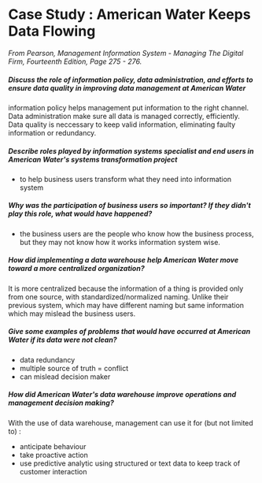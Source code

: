 # Case Study : American Water Keeps Data Flowing
*From Pearson, Management Information System - Managing The Digital Firm, Fourteenth Edition, Page 275 - 276.*

##### Discuss the role of information policy, data administration, and efforts to ensure data quality in improving data management at American Water
information policy helps management put information to the right channel. Data administration make sure all data is managed correctly, efficiently. Data quality is neccessary to keep valid information, eliminating faulty information or redundancy.

##### Describe roles played by information systems specialist and end users in American Water's systems transformation project
- to help business users transform what they need into information system

##### Why was the participation of business users so important? If they didn't play this role, what would have happened?
- the business users are the people who know how the business process, but they may not know how it works information system wise.

##### How did implementing a data warehouse help American Water move toward a more centralized organization?
It is more centralized because the information of a thing is provided only from one source, with standardized/normalized naming. Unlike their previous system, which may have different naming but same information which may mislead the business users.

##### Give some examples of problems that would have occurred at American Water if its data were not clean?
- data redundancy
- multiple source of truth = conflict
- can mislead decision maker

##### How did American Water's data warehouse improve operations and management decision making?
With the use of data warehouse, management can use it for (but not limited to) : 
- anticipate behaviour
- take proactive action
- use predictive analytic using structured or text data to keep track of customer interaction